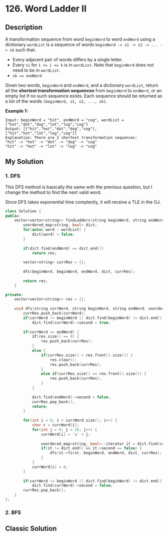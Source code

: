 # 126. Word Ladder II
## Description
A transformation sequence from word `beginWord` to word `endWord` using a dictionary `wordList` is a sequence of words `beginWord -> s1 -> s2 -> ... -> sk` such that:

- Every adjacent pair of words differs by a single letter.
- Every `si` for `1 <= i <= k` is in `wordList`. Note that `beginWord` does not need to be in `wordList`.
- `sk == endWord`

Given two words, `beginWord` and `endWord`, and a dictionary `wordList`, return all the **shortest transformation sequences** from `beginWord` to `endWord`, or an empty list if no such sequence exists. Each sequence should be returned as a list of the words `[beginWord, s1, s2, ..., sk]`.

 

**Example 1:**
```
Input: beginWord = "hit", endWord = "cog", wordList = ["hot","dot","dog","lot","log","cog"]
Output: [["hit","hot","dot","dog","cog"],["hit","hot","lot","log","cog"]]
Explanation: There are 2 shortest transformation sequences:
"hit" -> "hot" -> "dot" -> "dog" -> "cog"
"hit" -> "hot" -> "lot" -> "log" -> "cog"
```
## My Solution
### 1. DFS
This DFS method is basically the same with the previous question, but I change the method to find the next valid word.

Since DFS takes exponential time complexity, it will receive a TLE in the OJ.
```C++
class Solution {
public:
    vector<vector<string>> findLadders(string beginWord, string endWord, vector<string>& wordList) {
        unordered_map<string, bool> dict;
        for(auto& word : wordList) {
            dict[word] = false;
        }
        
        if(dict.find(endWord) == dict.end())
            return res;
        
        vector<string> currRes = {};
        
        dfs(beginWord, beginWord, endWord, dict, currRes);
        
        return res;
    }

private:
    vector<vector<string>> res = {};
    
    void dfs(string currWord, string beginWord, string endWord, unordered_map<string, bool>& dict, vector<string>& currRes) {
        currRes.push_back(currWord);
        if(currWord != beginWord || dict.find(beginWord) != dict.end())
            dict.find(currWord)->second = true;
        
        if(currWord == endWord) {
            if(res.size() == 0) {
                res.push_back(currRes);
            }
            else {
                if(currRes.size() < res.front().size()) {
                    res.clear();
                    res.push_back(currRes);
                }
                else if(currRes.size() == res.front().size()) {
                    res.push_back(currRes);
                }
            }
            
            dict.find(endWord)->second = false;
            currRes.pop_back();
            return;
        }
        
        for(int i = 0; i < currWord.size(); i++) {
            char c = currWord[i];
            for(int j = 0; j < 26; j++) {
                currWord[i] = 'a' + j;
                
                unordered_map<string, bool>::iterator it = dict.find(currWord);
                if(it != dict.end() && it->second == false) {
                    dfs(it->first, beginWord, endWord, dict, currRes);
                }
            }
            currWord[i] = c;
        }
        
        if(currWord != beginWord || dict.find(beginWord) != dict.end())
            dict.find(currWord)->second = false;
        currRes.pop_back();
    }
};
```
### 2. BFS

## Classic Solution

